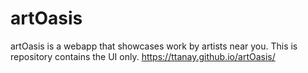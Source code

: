 # artOasis
artOasis is a webapp that showcases work by artists near you. 
This is repository contains the UI only.
https://ttanay.github.io/artOasis/
